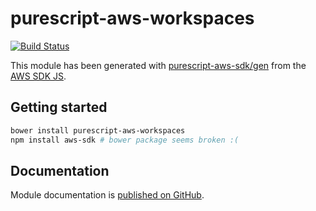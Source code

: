 # purescript-aws-workspaces

[![Build Status](https://app.wercker.com/status/5909b9e96d1080804b17a28f72f87b6b/s/master)](https://app.wercker.com/project/byKey/5909b9e96d1080804b17a28f72f87b6b)

This module has been generated with [purescript-aws-sdk/gen](https://github.com/purescript-aws-sdk/gen) from the [AWS SDK JS](https://github.com/aws/aws-sdk-js).

## Getting started

```sh
bower install purescript-aws-workspaces
npm install aws-sdk # bower package seems broken :(
```

## Documentation

Module documentation is [published on GitHub](https://github.com/purescript-aws-sdk/purescript-aws-workspaces/tree/master/docs).
